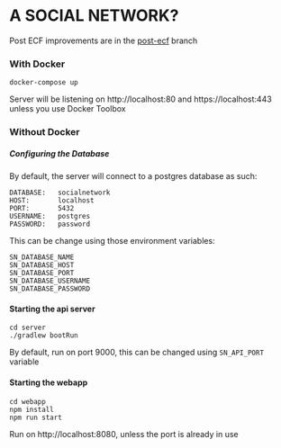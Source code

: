 # A SOCIAL NETWORK?

Post ECF improvements are in the [post-ecf](/../../tree/post-ecf) branch

### With Docker

```shell script
docker-compose up
```

Server will be listening on http://localhost:80 and https://localhost:443 unless you use Docker Toolbox

### Without Docker

##### Configuring the Database

By default, the server will connect to a postgres database as such:

```
DATABASE:   socialnetwork
HOST:       localhost
PORT:       5432
USERNAME:   postgres
PASSWORD:   password
```

This can be change using those environment variables:

```
SN_DATABASE_NAME
SN_DATABASE_HOST
SN_DATABASE_PORT
SN_DATABASE_USERNAME
SN_DATABASE_PASSWORD
```

#### Starting the api server

```shell script
cd server
./gradlew bootRun
```
By default, run on port 9000, this can be changed using `SN_API_PORT` variable

#### Starting the webapp

```shell script
cd webapp
npm install
npm run start
```

Run on  http://localhost:8080, unless the port is already in use
